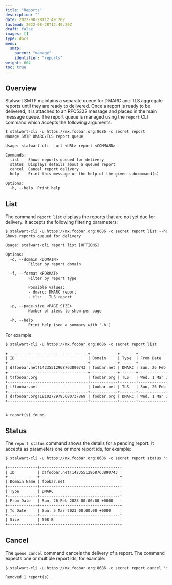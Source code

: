 ```yaml
---
title: "Reports"
description: ""
date: 2022-08-28T12:49:20Z
lastmod: 2022-08-28T12:49:20Z
draft: false
images: []
type: docs
menu:
  smtp:
    parent: "manage"
    identifier: "reports"
weight: 604
toc: true
---
```


## Overview

Stalwart SMTP maintains a separate queue for DMARC and TLS aggregate reports until they are ready to delivered. Once a report is ready to be delivered, it is attached to an RFC5322 message and placed in the main message queue. The report queue is managed using the `report` CLI command which accepts the following arguments:

```txt
$ stalwart-cli -u https://mx.foobar.org:8686 -c secret report 
Manage SMTP DMARC/TLS report queue

Usage: stalwart-cli --url <URL> report <COMMAND>

Commands:
  list    Shows reports queued for delivery
  status  Displays details about a queued report
  cancel  Cancel report delivery
  help    Print this message or the help of the given subcommand(s)

Options:
  -h, --help  Print help
```

## List

The command `report list` displays the reports that are not yet due for delivery. It accepts the following filtering parameters:

```txt
$ stalwart-cli -u https://mx.foobar.org:8686 -c secret report list --help
Shows reports queued for delivery

Usage: stalwart-cli report list [OPTIONS]

Options:
  -d, --domain <DOMAIN>
          Filter by report domain

  -f, --format <FORMAT>
          Filter by report type

          Possible values:
          - dmarc: DMARC report
          - tls:   TLS report

  -p, --page-size <PAGE_SIZE>
          Number of items to show per page

  -h, --help
          Print help (see a summary with '-h')
```

For example:

```txt
$ stalwart-cli -u https://mx.foobar.org:8686 -c secret report list

+-----------------------------------+------------+-------+---------------------------------+--------------------------------+-------+
| ID                                | Domain     | Type  | From Date                       | To Date                        | Size  |
+-----------------------------------+------------+-------+---------------------------------+--------------------------------+-------+
| d!foobar.net!14235512968763890743 | foobar.net | DMARC | Sun, 26 Feb 2023 00:00:00 +0000 | Sun, 5 Mar 2023 00:00:00 +0000 | 508 B |
+-----------------------------------+------------+-------+---------------------------------+--------------------------------+-------+
| t!foobar.org                      | foobar.org | TLS   | Wed, 1 Mar 2023 00:00:00 +0000  | Thu, 2 Mar 2023 00:00:00 +0000 | 158 B |
+-----------------------------------+------------+-------+---------------------------------+--------------------------------+-------+
| t!foobar.net                      | foobar.net | TLS   | Sun, 26 Feb 2023 00:00:00 +0000 | Sun, 5 Mar 2023 00:00:00 +0000 | 356 B |
+-----------------------------------+------------+-------+---------------------------------+--------------------------------+-------+
| d!foobar.org!18102729795680737869 | foobar.org | DMARC | Wed, 1 Mar 2023 00:00:00 +0000  | Thu, 2 Mar 2023 00:00:00 +0000 | 503 B |
+-----------------------------------+------------+-------+---------------------------------+--------------------------------+-------+


4 report(s) found.
```

## Status

The `report status` command shows the details for a pending report. It accepts as parameters one or more report ids, for example:

```txt
$ stalwart-cli -u https://mx.foobar.org:8686 -c secret report status 'd!foobar.net!14235512968763890743'

+-------------+-----------------------------------+
| ID          | d!foobar.net!14235512968763890743 |
+-------------+-----------------------------------+
| Domain Name | foobar.net                        |
+-------------+-----------------------------------+
| Type        | DMARC                             |
+-------------+-----------------------------------+
| From Date   | Sun, 26 Feb 2023 00:00:00 +0000   |
+-------------+-----------------------------------+
| To Date     | Sun, 5 Mar 2023 00:00:00 +0000    |
+-------------+-----------------------------------+
| Size        | 508 B                             |
+-------------+-----------------------------------+
```

## Cancel

The `queue cancel` command cancels the delivery of a report. The command expects one or multiple report ids, for example:

```txt
$ stalwart-cli -u https://mx.foobar.org:8686 -c secret report cancel 'd!foobar.net!14235512968763890743'

Removed 1 report(s).
```
